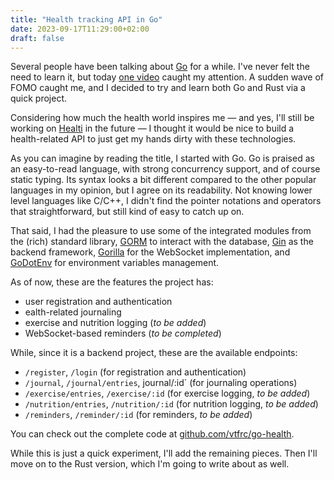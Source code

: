 ```yaml
---
title: "Health tracking API in Go"
date: 2023-09-17T11:29:00+02:00
draft: false
---
```


Several people have been talking about [Go](https://go.dev) for a while. I've never felt the need to learn it, but today [one video](https://www.youtube.com/watch?v=iCVkuWgtJlg) caught my attention. A sudden wave of FOMO caught me, and I decided to try and learn both Go and Rust via a quick project.

Considering how much the health world inspires me — and yes, I'll still be working on [Healti](/healti) in the future — I thought it would be nice to build a health-related API to just get my hands dirty with these technologies.

As you can imagine by reading the title, I started with Go. Go is praised as an easy-to-read language, with strong concurrency support, and of course static typing. Its syntax looks a bit different compared to the other popular languages in my opinion, but I agree on its readability. Not knowing lower level languages like C/C++, I didn't find the pointer notations and operators that straightforward, but still kind of easy to catch up on.

That said, I had the pleasure to use some of the integrated modules from the (rich) standard library, [GORM](https://gorm.io) to interact with the database, [Gin](https://gin-gonic.com/) as the backend framework, [Gorilla](https://gorilla.github.io/) for the WebSocket implementation, and [GoDotEnv](https://github.com/joho/godotenv) for environment variables management.

As of now, these are the features the project has:

- user registration and authentication
- ealth-related journaling
- exercise and nutrition logging (_to be added_)
- WebSocket-based reminders (_to be completed_)

While, since it is a backend project, these are the available endpoints:

- `/register`, `/login` (for registration and authentication)
- `/journal`, `/journal/entries`, journal/:id` (for journaling operations)
- `/exercise/entries`, `/exercise/:id` (for exercise logging, _to be added_)
- `/nutrition/entries`, `/nutrition/:id` (for nutrition logging, _to be added_)
- `/reminders`, `/reminder/:id` (for reminders, _to be added_)

You can check out the complete code at [github.com/vtfrc/go-health](https://github.com/vtfrc/go-health).

While this is just a quick experiment, I'll add the remaining pieces. Then I'll move on to the Rust version, which I'm going to write about as well.
